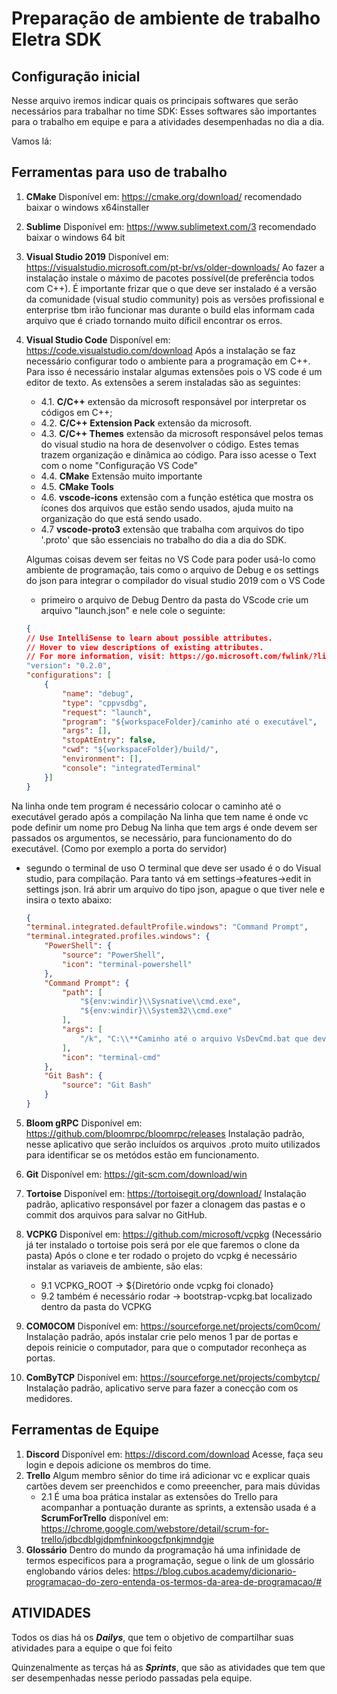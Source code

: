 # Preparação de ambiente de trabalho Eletra SDK

## Configuração inicial 

Nesse arquivo iremos indicar quais os principais softwares que serão necessários para trabalhar no time SDK:
Esses softwares são importantes para o trabalho em equipe e para a atividades desempenhadas no dia a dia.

Vamos lá:

## Ferramentas para uso de trabalho

1. **CMake**
	Disponível em: https://cmake.org/download/
	recomendado baixar o windows x64installer
2. **Sublime**
	Disponível em: https://www.sublimetext.com/3
	recomendado baixar o windows 64 bit
3. **Visual Studio 2019**
	Disponível em: https://visualstudio.microsoft.com/pt-br/vs/older-downloads/
	Ao fazer a instalação instale o máximo de pacotes possível(de preferência todos com C++). É importante frizar que o que deve ser instalado é a versão da comunidade (visual studio community) pois as versões profissional e enterprise tbm irão funcionar mas durante o build elas informam cada arquivo que é criado tornando muito díficil encontrar os erros.
4. **Visual Studio Code**
	Disponível em: https://code.visualstudio.com/download
	Após a instalação se faz necessário configurar todo o ambiente para a programação em C++. Para isso é necessário instalar algumas extensões pois o VS code é um editor de texto. As extensões a serem instaladas são as seguintes: 
	- 4.1. **C/C++** extensão da microsoft responsável por interpretar os códigos em C++;
	- 4.2. **C/C++ Extension Pack** extensão da microsoft.
	- 4.3. **C/C++ Themes** extensão da microsoft responsável pelos temas do visual studio na hora de desenvolver o código. Estes temas trazem organização e dinâmica ao código. 
	Para isso acesse o Text com o nome "Configuração VS Code"
    - 4.4. **CMake** Extensão muito importante
    - 4.5. **CMake Tools** 
    - 4.6. **vscode-icons** extensão com a função estética que mostra os ícones dos arquivos que estão sendo usados, ajuda muito na organização do que está sendo usado.
    - 4.7 **vscode-proto3** extensão que trabalha com arquivos do tipo '.proto' que são essenciais no trabalho do dia a dia do SDK.

	Algumas coisas devem ser feitas no VS Code para poder usá-lo como ambiente de programação, tais como o arquivo de Debug e os settings do json para integrar o  compilador do visual studio 2019 com o VS Code
	- primeiro o arquivo de Debug
		Dentro da pasta do VScode crie um arquivo "launch.json" e nele cole o seguinte:
	```json
	{
	// Use IntelliSense to learn about possible attributes.
    // Hover to view descriptions of existing attributes.
    // For more information, visit: https://go.microsoft.com/fwlink/?linkid=830387
    "version": "0.2.0",
    "configurations": [
        {
            "name": "debug",
            "type": "cppvsdbg",
            "request": "launch",
            "program": "${workspaceFolder}/caminho até o executável",
            "args": [],
            "stopAtEntry": false,
            "cwd": "${workspaceFolder}/build/",
            "environment": [],
            "console": "integratedTerminal"
        }]
	}


Na linha onde tem program é necessário colocar o caminho até o executável gerado após a compilação
Na linha que tem name é onde vc pode definir um nome pro Debug
Na linha que tem args é onde devem ser passados os argumentos, se necessário, para funcionamento do do executável. (Como por exemplo a porta do servidor)

- segundo o terminal de uso
	O terminal que deve ser usado é o do Visual studio, para compilação. Para tanto vá em settings->features->edit in settings json. Irá abrir um arquivo do tipo json, apague o que tiver nele e insira o texto abaixo:

	```json
	{   
    "terminal.integrated.defaultProfile.windows": "Command Prompt",
    "terminal.integrated.profiles.windows": {
        "PowerShell": {
            "source": "PowerShell",
            "icon": "terminal-powershell"
        },
        "Command Prompt": {
            "path": [
                "${env:windir}\\Sysnative\\cmd.exe",
                "${env:windir}\\System32\\cmd.exe"
            ],
            "args": [
                "/k", "C:\\**Caminho até o arquivo VsDevCmd.bat que deve estar dentro da pasta do visual studio**\\VsDevCmd.bat"        
            ],
            "icon": "terminal-cmd"
        },
        "Git Bash": {
            "source": "Git Bash"
        }
    }

5. **Bloom gRPC**
	Disponível em: https://github.com/bloomrpc/bloomrpc/releases
	Instalação padrão, nesse aplicativo que serão incluídos os arquivos .proto muito utilizados para identificar se os metódos estão em funcionamento.

8. **Git**
	Disponível em: https://git-scm.com/download/win

7. **Tortoise**
	Disponível em: https://tortoisegit.org/download/
	Instalação padrão, aplicativo  responsável por fazer a clonagem das pastas e o commit dos  arquivos para salvar no GitHub.

9. **VCPKG**
	Disponível em: https://github.com/microsoft/vcpkg 
	(Necessário já ter instalado o tortoise pois será por ele que faremos o clone da pasta)
	Após o clone e ter rodado o projeto do vcpkg é necessário instalar as variaveis de ambiente, são elas: 
    * 9.1 VCPKG_ROOT -> ${Diretório onde vcpkg foi clonado}
    * 9.2 também é necessário rodar -> bootstrap-vcpkg.bat localizado dentro da pasta do VCPKG

10. **COM0COM**
	Disponível em: https://sourceforge.net/projects/com0com/
	Instalação padrão, após instalar crie pelo menos 1 par de portas e depois reinicie o computador, para que o computador reconheça as portas.

11. **ComByTCP**
	Disponível em: https://sourceforge.net/projects/combytcp/
	Instalação padrão, aplicativo serve para fazer a conecção com os medidores.

## Ferramentas de Equipe

1. **Discord**
	Disponível em: https://discord.com/download
	Acesse, faça seu login e depois adicione os membros do time.
2. **Trello**
    Algum membro sênior do time irá adicionar vc e explicar quais cartões devem ser preenchidos e como preeencher, para mais dúvidas 
    * 2.1 É uma boa prática instalar as extensões do Trello para acompanhar a pontuação durante as sprints, a extensão usada é a 
    **ScrumForTrello** disponível em: https://chrome.google.com/webstore/detail/scrum-for-trello/jdbcdblgjdpmfninkoogcfpnkjmndgje
3. **Glossário**
	Dentro do mundo da programação há uma infinidade de termos especificos para a programação, segue o link de um glossário englobando vários deles:
	https://blog.cubos.academy/dicionario-programacao-do-zero-entenda-os-termos-da-area-de-programacao/# 	


## ATIVIDADES
Todos os dias há os ***Dailys***, que tem o objetivo de compartilhar suas atividades para a equipe o que foi feito

Quinzenalmente as terças há as ***Sprints***, que são as atividades que tem que ser desempenhadas nesse periodo passadas pela equipe.
